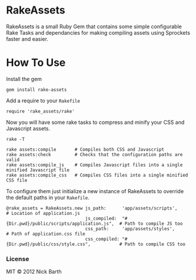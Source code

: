 # RakeAssets
RakeAssets is a small Ruby Gem that contains some simple configurable Rake Tasks and dependancies for making compiling assets using Sprockets faster and easier.

# How To Use

Install the gem 

    gem install rake-assets

Add a require to your `Rakefile`

    require 'rake_assets/rake'

Now you will have some rake tasks to compress and minify your CSS and Javascript assets.

    rake -T

    rake assets:compile       # Compiles both CSS and Javascript
    rake assets:check         # Checks that the configuration paths are valid
    rake assets:compile_js    # Compiles Javascript files into a single minified Javascript file
    rake assets:compile_css   # Compiles CSS files into a single minified CSS file

To configure them just initialize a new instance of RakeAssets to override the default paths in your `Rakefile`.

    @rake_assets = RakeAssets.new js_path:      'app/assets/scripts',                        # Location of application.js
                                  js_compiled:  "#{Dir.pwd}/public/scripts/application.js",  # Path to compile JS too
                                  css_path:     'app/assets/styles',                         # Path of application.css file
                                  css_compiled: "#{Dir.pwd}/public/css/style.css",           # Path to compile CSS too

### License
MIT &copy; 2012 Nick Barth
